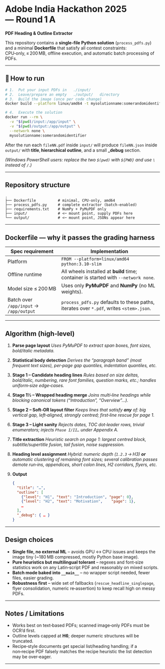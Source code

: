 # Adobe India Hackathon 2025 — Round 1 A  
**PDF Heading & Outline Extractor**

This repository contains a **single‑file Python solution** (`process_pdfs.py`) and a
minimal **Dockerfile** that satisfy all contest constraints: CPU‑only, ≤ 200 MB,
offline execution, and automatic batch processing of PDFs.

---

## 🚀 How to run

```bash
# 1.  Put your input PDFs in   ./input/
# 2.  Leave/prepare an empty   ./output/   directory
# 3.  Build the image (once per code change)
docker build --platform linux/amd64 -t mysolutionname:somerandomidentifier .

# 4.  Execute the solution
docker run --rm \
  -v "$(pwd)/input:/app/input" \
  -v "$(pwd)/output:/app/output" \
  --network none \
  mysolutionname:somerandomidentifier
````

After the run each `fileNN.pdf` inside `input/` will produce
`fileNN.json` inside `output/` with **title**, **hierarchical outline**, and a
small **\_debug** section.

*(Windows PowerShell users: replace the two `$(pwd)` with `${PWD}` and use `\`
instead of `/`.)*

---

## Repository structure

```
.
├── Dockerfile          # minimal, CPU‑only, amd64
├── process_pdfs.py     # complete extractor (batch‑enabled)
├── requirements.txt    # NumPy + PyMuPDF only
├── input/              # <─ mount point, supply PDFs here
└── output/             # <─ mount point, JSONs appear here
```

---

## Dockerfile — why it passes the grading harness

| Spec requirement                        | Implementation                                                                          |
| --------------------------------------- | --------------------------------------------------------------------------------------- |
| Platform                                | `FROM --platform=linux/amd64 python:3.10-slim`                                          |
| Offline runtime                         | All wheels installed at **build** time; container is started with `--network none`.     |
| Model size ≤ 200 MB                     | Uses only **PyMuPDF** and **NumPy** (no ML weights).                                    |
| Batch over `/app/input` → `/app/output` | `process_pdfs.py` defaults to these paths, iterates over `*.pdf`, writes `<stem>.json`. |

---

## Algorithm (high‑level)

1. **Parse page layout**
   *Uses PyMuPDF to extract span boxes, font sizes, bold/italic metadata.*

2. **Statistical body detection**
   *Derives the “paragraph band” (most frequent text sizes), per‑page gap
   quantiles, indentation quantiles, etc.*

3. **Stage 1 – Candidate heading lines**
   *Rules based on size deltas, bold/italic, numbering, rare font families,
   question marks, etc.; handles uniform‑size edge‑cases.*

4. **Stage 1½ – Wrapped heading merge**
   *Joins multi‑line headings while blocking canonical tokens
   (“Introduction”, “Overview”…).*

5. **Stage 2 – Soft‑OR layout filter**
   *Keeps lines that satisfy **any** of: big vertical gap, left‑aligned,
   strongly centred; first‑line rescue for page 1.*

6. **Stage 3 – Light sanity**
   *Rejects dates, TOC dot‐leader rows, trivial enumerators; injects
   `Phase I/II…` under Appendix A.*

7. **Title extraction**
   *Heuristic search on page 1: largest centred block, subtitle/supertitle
   fusion, tail fusion, noise suppression.*

8. **Heading level assignment**
   *Hybrid: numeric depth (`1.2.3` → H3) **or** automatic clustering of
   remaining font sizes; several calibration passes demote run‑ins,
   appendices, short colon lines, H2 corridors, flyers, etc.*

9. **Output**

   ```json
   {
     "title": "…",
     "outline": [
       {"level": "H1", "text": "Introduction", "page": 0},
       {"level": "H2", "text": "Motivation",    "page": 1},
       …
     ],
     "_debug": { … }
   }
   ```

---

## Design choices

* **Single file, no external ML** – avoids GPU ↔ CPU issues and keeps the image
  tiny (\~180 MB compressed, mostly Python base image).
* **Pure heuristics but multilingual tolerant** – regexes and font‑size
  statistics work on any Latin‑script PDF and reasonably on mixed scripts.
* **Batch mode baked into `__main__`** – no wrapper script needed, fewer files,
  easier grading.
* **Robustness first** – wide set of fallbacks (`rescue_headline_singlepage`,
  flyer consolidation, numeric re‑assertion) to keep recall high on messy PDFs.

---

## Notes / Limitations

* Works best on text‑based PDFs; scanned image‑only PDFs must be OCR’d first.
* Outline levels capped at **H6**; deeper numeric structures will be
  truncated.
* Recipe‑style documents get special list/heading handling; if a non‑recipe PDF
  falsely matches the recipe heuristic the list detection may be over‑eager.

---
